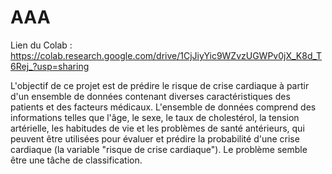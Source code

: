 # AAA
Lien du Colab : https://colab.research.google.com/drive/1CjJiyYic9WZvzUGWPv0jX_K8d_T6Rej_?usp=sharing

L'objectif de ce projet est de prédire le risque de crise cardiaque à partir d'un ensemble de données contenant diverses caractéristiques des patients et des facteurs médicaux. L'ensemble de données comprend des informations telles que l'âge, le sexe, le taux de cholestérol, la tension artérielle, les habitudes de vie et les problèmes de santé antérieurs, qui peuvent être utilisées pour évaluer et prédire la probabilité d'une crise cardiaque (la variable "risque de crise cardiaque").
Le problème semble être une tâche de classification.
